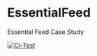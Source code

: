 # EssentialFeed
Essential Feed Case Study

[![CI-Test](https://github.com/vidovic-milan/EssentialFeed/actions/workflows/github.yml/badge.svg?branch=master)](https://github.com/vidovic-milan/EssentialFeed/actions/workflows/github.yml)
